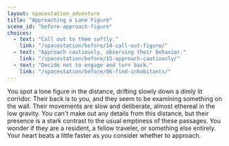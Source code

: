 ```yaml
---
layout: spacestation_adventure
title: "Approaching a Lone Figure"
scene_id: "before-approach-figure"
choices:
  - text: "Call out to them softly."
    link: "/spacestation/before/14-call-out-figure/"
  - text: "Approach cautiously, observing their behavior."
    link: "/spacestation/before/15-approach-cautiously/"
  - text: "Decide not to engage and turn back."
    link: "/spacestation/before/06-find-inhabitants/"
---
```


You spot a lone figure in the distance, drifting slowly down a dimly lit corridor. Their back is to you, and they seem to be examining something on the wall. Their movements are slow and deliberate, almost ethereal in the low gravity. You can't make out any details from this distance, but their presence is a stark contrast to the usual emptiness of these passages. You wonder if they are a resident, a fellow traveler, or something else entirely. Your heart beats a little faster as you consider whether to approach.
